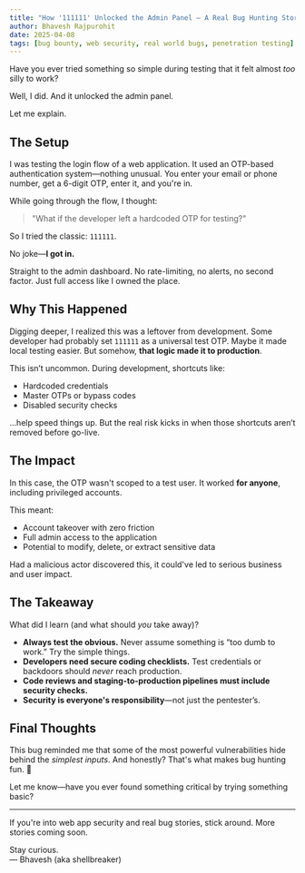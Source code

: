 ```yaml
---
title: "How '111111' Unlocked the Admin Panel — A Real Bug Hunting Story"
author: Bhavesh Rajpurohit
date: 2025-04-08
tags: [bug bounty, web security, real world bugs, penetration testing]
---
```


Have you ever tried something so simple during testing that it felt almost *too* silly to work?

Well, I did. And it unlocked the admin panel.

Let me explain.

## The Setup

I was testing the login flow of a web application. It used an OTP-based authentication system—nothing unusual. You enter your email or phone number, get a 6-digit OTP, enter it, and you're in.

While going through the flow, I thought:  
> "What if the developer left a hardcoded OTP for testing?"

So I tried the classic: `111111`.

No joke—**I got in.**

Straight to the admin dashboard. No rate-limiting, no alerts, no second factor. Just full access like I owned the place.

## Why This Happened

Digging deeper, I realized this was a leftover from development. Some developer had probably set `111111` as a universal test OTP. Maybe it made local testing easier. But somehow, **that logic made it to production**.

This isn’t uncommon. During development, shortcuts like:
- Hardcoded credentials
- Master OTPs or bypass codes
- Disabled security checks

...help speed things up. But the real risk kicks in when those shortcuts aren’t removed before go-live.

## The Impact

In this case, the OTP wasn't scoped to a test user. It worked **for anyone**, including privileged accounts.

This meant:
- Account takeover with zero friction
- Full admin access to the application
- Potential to modify, delete, or extract sensitive data

Had a malicious actor discovered this, it could've led to serious business and user impact.

## The Takeaway

What did I learn (and what should *you* take away)?

- **Always test the obvious.** Never assume something is “too dumb to work.” Try the simple things.
- **Developers need secure coding checklists.** Test credentials or backdoors should *never* reach production.
- **Code reviews and staging-to-production pipelines must include security checks.**
- **Security is everyone's responsibility**—not just the pentester’s.

## Final Thoughts

This bug reminded me that some of the most powerful vulnerabilities hide behind the *simplest inputs*. And honestly? That's what makes bug hunting fun. 🙂

Let me know—have you ever found something critical by trying something basic?

---

If you're into web app security and real bug stories, stick around. More stories coming soon.

Stay curious.  
— Bhavesh (aka shellbreaker)
